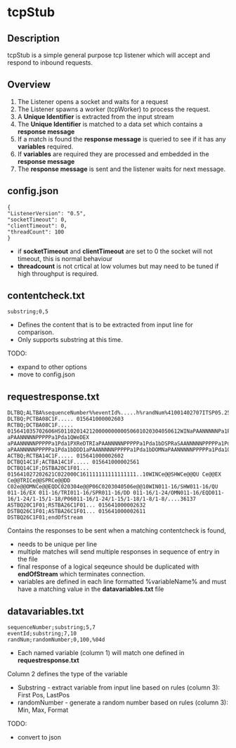 # tcpStub
## Description
tcpStub is a simple general purpose tcp listener which will accept and respond to inbound requests.

## Overview

1. The Listener opens a socket and waits for a request
2. The Listener spawns a worker (tcpWorker) to process the request.
3. A **Unique Identifier** is extracted from the input stream
4. The **Unique Identifier** is matched to a data set which contains a **response message**  
5. If a match is found the **response message** is queried to see if it has any **variables** required.
6. If **variables** are required they are processed and embedded in the **response message**
7. The **response message** is sent and the listener waits for next message.

## config.json

```
{
"ListenerVersion": "0.5",
"socketTimeout": 0,
"clientTimeout": 0,
"threadCount": 100
}
```
 - if **socketTimeout** and **clientTimeout** are set to 0 the socket will not timeout, this is normal behaviour
 - **threadcount** is not crtical at low volumes but may need to be tuned if high throughput is required.

## contentcheck.txt

```
substring;0,5
```

- Defines the content that is to be extracted from input line for comparison.
- Only supports substring at this time.

TODO: 
- expand to other options
- move to config.json

## requestresponse.txt

```
DLTBQ;ALTBA%sequenceNumber%%eventId%.....h%randNum%41001402707ITSP05.2501072
DLTBQ;PCTBA08C1F..... 015641000002603
RCTBQ;DCTBA08C1F..... 015641035702606HS01102014212000000000050601020304050612WINaPAANNNNNPa1Pda1QTeDSHWaPAANNNNNPa1Pda1QTReDQU aPAANNNNNPPPPPa1Pda1QWeDEX aPAANNNNNPPPPPa1Pda1PXReDTRIaPAANNNNNPPPPPa1Pda1bDSPRaSAANNNNNPPPPPa1Pda1RReDDD aPAANNNNNPPPPPa1Pda1bDDD1aPAANNNNNPPPPPa1Pda1bDOMNaPAANNNNNPPPPPa1Pda1QTeDEQDaCAANNNNNPPPPPa1Pda1QTReDP04aCAANNNNNPPPPPa1Pda1bDP06aCAANNNNNPPPPPa1Pda1ReD3563302
ACTBQ;RCTBA14C1F..... 015641000002602
DCTBQ14C1F;ACTBA14C1F..... 015641000002561
DCTBQ14C1F;DSTBA20C1F01... 015641027202621C022000C161111111111111111..10WINCe@@SHWCe@@QU Ce@@EX Ce@@TRICe@@SPRCe@@DD C02e@@OMNCe@@EQDC020304e@@P06C0203040506e@@10WIN011-16/SHW011-16/QU 011-16/EX 011-16/TRI011-16/SPR011-16/DD 011-16/1-24/OMN011-16/EQD011-16/1-24/1-15/1-18/P06011-16/1-24/1-15/1-18/1-8/1-8/....36137
ASTBQ20C1F01;RSTBA26C1F01... 015641000002632
DSTBQ26C1F01;ASTBA26C1F01... 015641000002611
DSTBQ26C1F01;endOfStream
```
Contains the responses to be sent when a matching contentcheck is found, 
- needs to be unique per line
- multiple matches will send multiple responses in sequence of entry in the file
- final response of a logical seqeunce should be duplicated with **endOfStream** which terminates connection. 
 - variables are defined in each line formatted %variableName% and must have a matching value in the **datavariables.txt** file

## datavariables.txt

```
sequenceNumber;substring;5,7
eventId;substring;7,10
randNum;randomNumber;0,100,%04d
```

- Each named variable (column 1) will match one defined in **requestresponse.txt**

Column 2 defines the type of the variable 
- Substring - extract variable from input line based on rules (column 3): First Pos, LastPos
- randomNumber - generate a random number based on rules (column 3): Min, Max, Format  

TODO:

- convert to json

